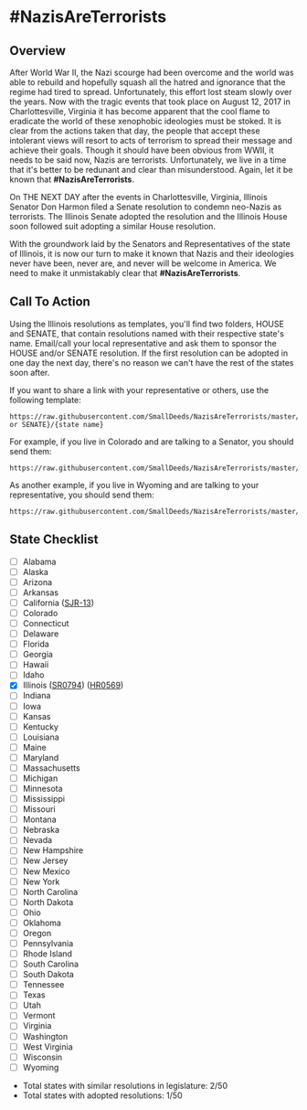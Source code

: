# \#NazisAreTerrorists

## Overview

After World War II, the Nazi scourge had been overcome and the world was able
to rebuild and hopefully squash all the hatred and ignorance that the regime had
tired to spread. Unfortunately, this effort lost steam slowly over the years.
Now with the tragic events that took place on August 12, 2017 in
Charlottesville, Virginia it has become apparent that the cool flame to eradicate
the world of these xenophobic ideologies must be stoked. It is clear from the
actions taken that day, the people that accept these intolerant views will
resort to acts of terrorism to spread their message and achieve their goals.
Though it should have been obvious from WWII, it needs to be said now,
Nazis are terrorists. Unfortunately, we live in a time that it's better to be
redunant and clear than misunderstood. Again, let it be known that **\#NazisAreTerrorists**.

On THE NEXT DAY after the events in Charlottesville, Virginia, Illinois Senator
Don Harmon filed a Senate resolution to condemn neo-Nazis as terrorists. The
Illinois Senate adopted the resolution and the Illinois House soon followed
suit adopting a similar House resolution.

With the groundwork laid by the Senators and Representatives of the state of
Illinois, it is now our turn to make it known that Nazis and their ideologies
never have been, never are, and never will be welcome in America. We need to
make it unmistakably clear that **\#NazisAreTerrorists**.

## Call To Action

Using the Illinois resolutions as templates, you'll find two folders, HOUSE
and SENATE, that contain resolutions named with their respective state's name.
Email/call your local representative and ask them to sponsor the HOUSE and/or
SENATE resolution. If the first resolution can be adopted in one day the next
day, there's no reason we can't have the rest of the states soon after.

If you want to share a link with your representative or others, use the following template:
```
https://raw.githubusercontent.com/SmallDeeds/NazisAreTerrorists/master/{HOUSE or SENATE}/{state name}
```

For example, if you live in Colorado and are talking to a Senator, you should send them:
```
https://raw.githubusercontent.com/SmallDeeds/NazisAreTerrorists/master/SENATE/COLORADO
```

As another example, if you live in Wyoming and are talking to your representative, you should send them:
```
https://raw.githubusercontent.com/SmallDeeds/NazisAreTerrorists/master/HOUSE/WYOMING
```

## State Checklist

- [ ] Alabama
- [ ] Alaska
- [ ] Arizona
- [ ] Arkansas
- [ ] California ([SJR-13](http://leginfo.legislature.ca.gov/faces/billStatusClient.xhtml?bill_id=201720180SJR13))
- [ ] Colorado
- [ ] Connecticut
- [ ] Delaware
- [ ] Florida
- [ ] Georgia
- [ ] Hawaii
- [ ] Idaho
- [x] Illinois ([SR0794](http://www.ilga.gov/legislation/BillStatus.asp?DocNum=794&GAID=14&DocTypeID=SR&LegID=107638&SessionID=91&GA=100&SpecSess=0)) ([HR0569](http://www.ilga.gov/legislation/BillStatus.asp?DocNum=569&GAID=14&DocTypeID=HR&LegID=107649&SessionID=91&GA=100&SpecSess=0))
- [ ] Indiana
- [ ] Iowa
- [ ] Kansas
- [ ] Kentucky
- [ ] Louisiana
- [ ] Maine
- [ ] Maryland
- [ ] Massachusetts
- [ ] Michigan
- [ ] Minnesota
- [ ] Mississippi
- [ ] Missouri
- [ ] Montana
- [ ] Nebraska
- [ ] Nevada
- [ ] New Hampshire
- [ ] New Jersey
- [ ] New Mexico
- [ ] New York
- [ ] North Carolina
- [ ] North Dakota
- [ ] Ohio
- [ ] Oklahoma
- [ ] Oregon
- [ ] Pennsylvania
- [ ] Rhode Island
- [ ] South Carolina
- [ ] South Dakota
- [ ] Tennessee
- [ ] Texas
- [ ] Utah
- [ ] Vermont
- [ ] Virginia
- [ ] Washington
- [ ] West Virginia
- [ ] Wisconsin
- [ ] Wyoming

* Total states with similar resolutions in legislature: 2/50
* Total states with adopted resolutions: 1/50
